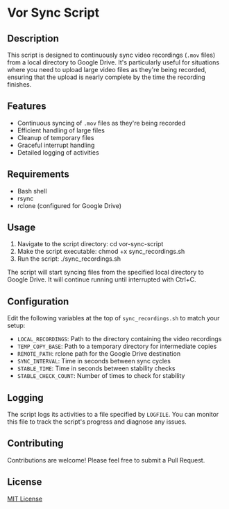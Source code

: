 # Vor Sync Script

## Description

This script is designed to continuously sync video recordings (`.mov` files) from a local directory to Google Drive. It's particularly useful for situations where you need to upload large video files as they're being recorded, ensuring that the upload is nearly complete by the time the recording finishes.

## Features

- Continuous syncing of `.mov` files as they're being recorded
- Efficient handling of large files
- Cleanup of temporary files
- Graceful interrupt handling
- Detailed logging of activities

## Requirements

- Bash shell
- rsync
- rclone (configured for Google Drive)


## Usage

1. Navigate to the script directory:
cd vor-sync-script
2. Make the script executable:
chmod +x sync_recordings.sh
3. Run the script:
./sync_recordings.sh

The script will start syncing files from the specified local directory to Google Drive. It will continue running until interrupted with Ctrl+C.

## Configuration

Edit the following variables at the top of `sync_recordings.sh` to match your setup:

- `LOCAL_RECORDINGS`: Path to the directory containing the video recordings
- `TEMP_COPY_BASE`: Path to a temporary directory for intermediate copies
- `REMOTE_PATH`: rclone path for the Google Drive destination
- `SYNC_INTERVAL`: Time in seconds between sync cycles
- `STABLE_TIME`: Time in seconds between stability checks
- `STABLE_CHECK_COUNT`: Number of times to check for stability

## Logging

The script logs its activities to a file specified by `LOGFILE`. You can monitor this file to track the script's progress and diagnose any issues.

## Contributing

Contributions are welcome! Please feel free to submit a Pull Request.

## License

[MIT License](LICENSE)